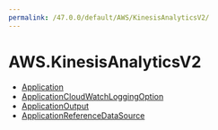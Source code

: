 ```yaml
---
permalink: /47.0.0/default/AWS/KinesisAnalyticsV2/
---
```


# AWS.KinesisAnalyticsV2



* [Application](Application.md)
* [ApplicationCloudWatchLoggingOption](ApplicationCloudWatchLoggingOption.md)
* [ApplicationOutput](ApplicationOutput.md)
* [ApplicationReferenceDataSource](ApplicationReferenceDataSource.md)